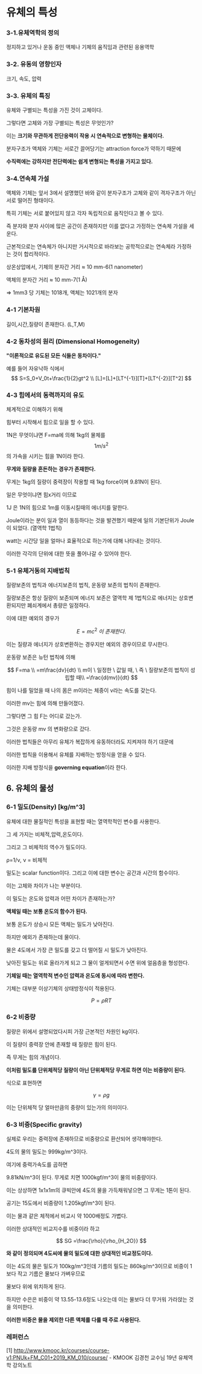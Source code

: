 # 유체의 특성

### 3-1.유체역학의 정의 

정지하고 있거나 운동 중인 액체나 기체의 움직임과 관련된 응용역학



### 3-2. 유동의 영향인자

크기, 속도, 압력



### 3-3. 유체의 특징

유체와 구별되는 특성을 가진 것이 고체이다. 

그렇다면 고체와 가장 구별되는 특성은 무엇인가?

이는 **크기와 무관하게 전단응력이 작용 시 연속적으로 변형하는 물체이다.**

분자구조가 액체와 기체는 서로간 끌어당기는 attraction force가 약하기 때문에

**수직력에는 강하지만 전단력에는 쉽게 변형되는 특성을 가지고 있다.**



### 3-4.연속체 가설

액체와 기체는 앞서 3에서 설명했던 바와 같이 분자구조가 고체와 같이 격자구조가 아닌 서로 떨어진 형태이다.

특히 기체는 서로 붙어있지 않고 각자 독립적으로 움직인다고 볼 수 있다.

즉 분자와 분자 사이에 많은 공간이 존재하지만 이를 없다고 가정하는 연속체 가설을 세운다.

근본적으로는 연속체가 아니지만 거시적으로 바라보는 공학적으로는 연속체라 가정하는 것이 합리적이다.

상온상압에서, 기체의 분자간 거리 ≈ 10 mm-6(1 nanometer)

액체의 분자간 거리 ≈ 10 mm-7(1 Å)

⇒ 1mm3 당 기체는 1018개, 액체는 1021개의 분자



### 4-1 기본차원

길이,시간,질량이 존재한다. (L,T,M)



### 4-2 동차성의 원리 (Dimensional Homogeneity)

**"이론적으로 유도된 모든 식들은 동차이다."**

예를 들어 자유낙하 식에서
$$
S=S_0+V_0t+\frac{1}{2}gt^2 \\
[L]=[L]+[LT^{-1}][T]+[LT^{-2}][T^2]
$$


### 4-3 힘에서의 동력까지의 유도

체계적으로 이해하기 위해

힘부터 시작해서 힘으로 일을 할 수 있다.

1N은 무엇이냐면 F=ma에 의해 1kg의 물체를 
$$
1m/s^2
$$
의 가속을 시키는 힘을 1N이라 한다.

**무게와 질량을 혼돈하는 경우가 존재한다.**

무게는 1kg의 질량이 중력장이 작용할 때 1kg force이며 9.81N이 된다.

일은 무엇이냐면 힘x거리 이므로 

1J 은 1N의 힘으로 1m를 이동시킬때의 에너지를 말한다.

Joule이라는 분이 일과 열이 동등하다는 것을 발견했기 때문에 일의 기본단위가 Joule이 되었다. (열역학 1법칙)

watt는 시간당 일을 얼마나 효율적으로 하는가에 대해 나타내는 것이다.

이러한 각각의 단위에 대한 뜻을 풀어나갈 수 있어야 한다.



### 5-1 유체거동의 지배법칙

질량보존의 법칙과 에너지보존의 법칙, 운동량 보존의 법칙이 존재한다.

질량보존은 항상 질량이 보존되며 에너지 보존은 열역학 제 1법칙으로 에너지는 상호변환되지만 폐쇠계에서 총량은 일정하다.

이에 대한 예외의 경우가 

$$
E=mc^2 \ 이 \ 존재한다.
$$



이는 질량과 에너지가 상호변환하는 경우지만 예외의 경우이므로 무시한다.

운동량 보존은 뉴턴 법칙에 의해



$$
F=ma \\
=m\frac{dv}{dt} \\
m이  \ 일정한 \ 값일 때, \ 즉 \ 질량보존의 법칙이 성립할 때\\ 
=\frac{d(mv)}{dt}
$$




힘이 나를 밀었을 때 나의 몸은 m이라는 체중이 v라는 속도를 갖는다.

이러한 mv는 힘에 의해 만들어졌다.

그렇다면 그 힘 F는 어디로 갔는가. 

그것은 운동량 mv 의 변화량으로 갔다.

이러한 법칙들은 아무리 유체가 복잡하게 유동하더라도 지켜져야 하기 대문에

이러한 법칙을 이용해서 유체를 지배하는 방정식을 얻을 수 있다.

이러한 지배 방정식을 **governing equation**이라 한다.



## 6. 유체의 물성

### 6-1 밀도(Density) [kg/m^3]

유체에 대한 물질적인 특성을 표현할 때는 열역학적인 변수를 사용한다.

그 세 가지는 비체적,압력,온도이다.

그리고 그 비체적의 역수가 밀도이다.

ρ=1/ν, ν = 비체적

밀도는 scalar function이다.  그리고 이에 대한 변수는 공간과 시간의 함수이다.

이는 고체와 차이가 나는 부분이다.

이 밀도는 온도와 압력과 어떤 차이가 존재하는가?

**액체일 때는 보통 온도의 함수가 된다.**

보통 온도가 상승시 모든 액체는 밀도가 낮아진다.

하지만 예외가 존재하는데 물이다.

물은 4도에서 가장 큰 밀도를 갖고 더 떨어질 시 밀도가 낮아진다.

낮아진 밀도는 위로 올라가게 되고 그 물이 얼게되면서 수면 위에 얼음층을 형성한다.

**기체일 때는 열역학적 변수인 압력과 온도에 동시에 따라 변한다.**

기체는 대부분 이상기체의 상태방정식이 적용된다.



$$
P=\rho RT
$$



### 6-2 비중량



질량은 위에서 설명되었다시피 가장 근본적인 차원인 kg이다.

이 질량이 중력장 안에 존재할 때 질량은 힘이 된다.

즉 무게는 힘의 개념이다.

**이처럼 밀도를 단위체적당 질량이 아닌 단위체적당 무게로 하면 이는 비중량이 된다.**

식으로 표현하면



$$
\gamma=\rho g
$$



이는 단위체적 당 얼마만큼의 중량이 있는가의 의미이다.







### 6-3 비중(Specific gravity)

실제로 우리는 중력장에 존재하므로 비중량으로 환산되어 생각해야한다.

4도의 물의 밀도는 999kg/m^3이다.

여기에 중력가속도를 곱하면

9.81kN/m^3이 된다. 무게로 치면 1000kgf/m^3이 물의 비중량이다.

이는 상상하면 1x1x1m의 큐빅안에 4도의 물을 가득채워넣으면 그 무게는 1톤이 된다.

공기는 15도에서 비중량이 1.205kgf/m^3이 된다.

이는 물과 같은 체적에서 비교시 약 1000배정도 가볍다.

이러한 상대적인 비교지수를 비중이라 하고



$$
SG =\frac{\rho}{\rho_{H_2O}}
$$



**와 같이 정의되며 4도씨에 물의 밀도에 대한 상대적인 비교정도이다.**

이는 4도의 물은 밀도가 100kg/m^3인데 기름의 밀도는 860kg/m^3이므로 비중이 1보다 작고 기름은 물보다 가벼우므로

물보다 위에 위치하게 된다.

하지만 수은은 비중이 약 13.55-13.6정도 나오는데 이는 물보다 더 무거워 가라앉는 것을 의미한다.

**이러한 비중은 물을 제외한 다른 액체를 다룰 때 주로 사용된다.**





### 레퍼런스

[1] http://www.kmooc.kr/courses/course-v1:PNUk+FM_C01+2019_KM_010/course/ - KMOOK 김경천 교수님 19년 유체역학 강의노트

